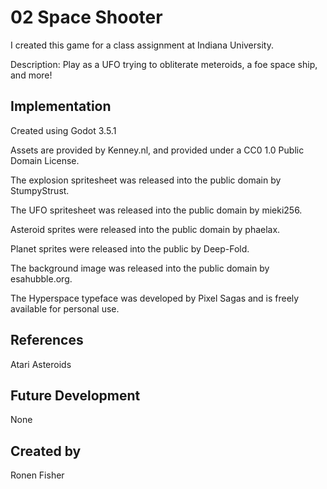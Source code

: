 # 02 Space Shooter

I created this game for a class assignment at Indiana University.

Description: Play as a UFO trying to obliterate meteroids, a foe space ship, and more!

## Implementation
Created using Godot 3.5.1

Assets are provided by Kenney.nl, and provided under a CC0 1.0 Public Domain License.

The explosion spritesheet was released into the public domain by StumpyStrust.

The UFO spritesheet was released into the public domain by mieki256.

Asteroid sprites were released into the public domain by phaelax.

Planet sprites were released into the public by Deep-Fold.

The background image was released into the public domain by esahubble.org.

The Hyperspace typeface was developed by Pixel Sagas and is freely available for personal use.

## References
Atari Asteroids

## Future Development
None

## Created by
Ronen Fisher

